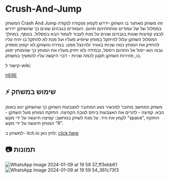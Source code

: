 # Crush-And-Jump

המשחק Crash And Jump זהו משחק מאתגר בו השחקן יידרש לקפוץ מנקודה לנקודה במסלול של של עמודים ומתחתיהם תהום. העמודים בגבהים שונים כך שהשחקן יידרש לבצע קפיצות שונות בגבהים שונים על מנת לעבור לעמוד הבא במסלול. בנוסף, במהלך המסלול השחקן עלול להיתקל במוחץ שיופיע מעליו ועל מנת לא להתקל בו יהיה עליו להחזיק את המוחץ כמה שניות באוויר ולהינצל ממנו. במידה והשחקן לא יקפוץ מספיק גבוה הוא ייפול אל התהום וייפסל, ובמידה ולא יחזיק מעליו את המוחץ כך שהמוחץ יפגע בו, מהירות השחקן תקטן לכמה שניות - דבר היקשה עליו להמשיך במשחק.



קישור ל-wiki:

[HERE](https://github.com/MHA-FinalProject/Crush-And-Jump/wiki)

## :zap: שימוש במשחק 

משחק המחשב מחובר למכשיר מגע המחובר לאצבעות השחקן כך שהשחקן ינוע באופן הבא: קפיצה - להרים את האצבעות ביחס לגובה הקפיצה. החזקת המוחץ מעל השחקן - לקמץ את היד.
על מנת לשחק במחשב: קפיצה תיעשה על ידי מקש "space", החזקת המוחץ תיעשה על ידי מקש "R".


למשחק ב- itch.io לחץ כאן: [click here](https://m-h-a.itch.io/crush-and-jump)

##  :camera: תמונות
![WhatsApp Image 2024-01-09 at 19 59 37_ff3ebb61](https://github.com/MHA-FinalProject/Crush-And-Jump/assets/118722490/7d1c1f4a-b3ca-4957-86d1-6b0cf7f0677f)
![WhatsApp Image 2024-01-09 at 19 59 54_361c73f3](https://github.com/MHA-FinalProject/Crush-And-Jump/assets/118722490/491335d6-d924-4992-91fa-a979704d7cf2)




